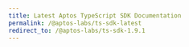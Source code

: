 ```yaml
---
title: Latest Aptos TypeScript SDK Documentation
permalink: /@aptos-labs/ts-sdk-latest
redirect_to: /@aptos-labs/ts-sdk-1.9.1
---
```

